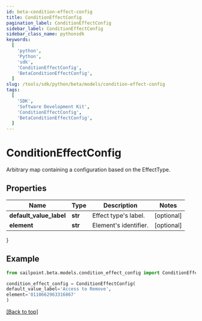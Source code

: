 ```yaml
---
id: beta-condition-effect-config
title: ConditionEffectConfig
pagination_label: ConditionEffectConfig
sidebar_label: ConditionEffectConfig
sidebar_class_name: pythonsdk
keywords:
  [
    'python',
    'Python',
    'sdk',
    'ConditionEffectConfig',
    'BetaConditionEffectConfig',
  ]
slug: /tools/sdk/python/beta/models/condition-effect-config
tags:
  [
    'SDK',
    'Software Development Kit',
    'ConditionEffectConfig',
    'BetaConditionEffectConfig',
  ]
---
```


# ConditionEffectConfig

Arbitrary map containing a configuration based on the EffectType.

## Properties

| Name                    | Type    | Description           | Notes      |
| ----------------------- | ------- | --------------------- | ---------- |
| **default_value_label** | **str** | Effect type's label.  | [optional] |
| **element**             | **str** | Element's identifier. | [optional] |

}

## Example

```python
from sailpoint.beta.models.condition_effect_config import ConditionEffectConfig

condition_effect_config = ConditionEffectConfig(
default_value_label='Access to Remove',
element='8110662963316867'
)

```

[[Back to top]](#)
